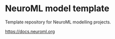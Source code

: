 # NeuroML model template

Template repository for NeuroML modelling projects.

https://docs.neuroml.org
